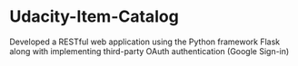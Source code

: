 # Udacity-Item-Catalog
Developed a RESTful web application using the Python framework Flask along with implementing third-party OAuth authentication (Google Sign-in)
